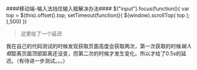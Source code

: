 ####移动端-输入法挡住输入框解决办法####
	$("input").focus(function(){
		var top = $(this).offset().top;
		setTimeout(function(){
			$(window).scrollTop( top );
		},500)
	})

>这里给了一个延迟

我在自己的代码测试的时候发现获取页面高度会获取两次，第一次获取的时候*输入框*距离页面顶部距离还没变，而第二次的时候才发生变化。所以才给了0.5s的延迟。（有待进一步测试。。。）
